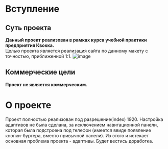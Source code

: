 #  Вступление
## Суть проекта
**Данный проект реализован в рамках курса учебной практики предприятия Квокка.**
<br>Целью проекта является реализация сайта по данному макету с точностью, приближенной 1:1. 
![image](https://github.com/ObitoUtiha/ForKvokka/assets/82911832/e19a6533-7835-46b7-8d44-03e60f5c2d9c)

## Коммерческие цели
**Проект не является коммерческим.**

# О проекте
Проект полностью реализован под разрешение(index) 1920. Настройка адаптивов не была сделана, за исключением навигационной панели, которая была подстроена под телефон (имеется ввиде появление кнопки-бургера, вместо привычной панели).
Из этого и истекает основная проблема проекта - адаптивы. Будет вестись доработка.
